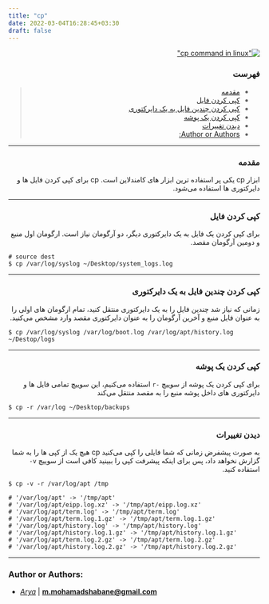 ```yaml
---
title: "cp"
date: 2022-03-04T16:28:45+03:30
draft: false
---
```


<div dir='rtl'>

[!["cp command in linux"](cp.jpg)](cp.jpg)

### فهرست

> - [مقدمه](#مقدمه)
> - [کپی کردن فایل](#کپی-کردن-فایل)
> - [کپی کردن چندین فایل به یک دایرکتوری](#کپی-کردن-چندین-فایل-به-یک-دایرکتوری)
> - [کپی کردن یک پوشه](#کپی-کردن-یک-پوشه)
> - [دیدن تغییرات](#دیدن-تغییرات)
> - [Author or Authors:](#author-or-authors)

---

### مقدمه

ابزار
cp
یکی پر استفاده ترین ابزار های کامندلاین است.
cp
برای کپی کردن فایل ها و دایرکتوری ها استفاده می‌شود.

---

### کپی کردن فایل

برای کپی کردن یک فایل به یک دایرکتوری دیگر، دو آرگومان نیاز است.
ارگومان اول منبع و دومین آرگومان مقصد.

<div dir='ltr'>

```
# source dest
$ cp /var/log/syslog ~/Desktop/system_logs.log
```
</div>

---

### کپی کردن چندین فایل به یک دایرکتوری

زمانی که نیاز شد چندین فایل را به یک دایرکتوری منتقل کنید، تمام ارگومان های
اولی را به عنوان فایل منبع و آخرین آرگومان را به عنوان دایرکتوری مقصد وارد مشخص می‌کنید.

<div dir='ltr'>

```
$ cp /var/log/syslog /var/log/boot.log /var/log/apt/history.log ~/Destop/logs
```
</div>

---

### کپی کردن یک پوشه

برای کپی کردن یک پوشه از سوییچ
`-r`
استفاده می‌کنیم، این سوییچ تمامی فایل ها و دایرکتوری های داخل پوشه منبع را
به مقصد منتقل می‌کند

<div dir='ltr'>

```
$ cp -r /var/log ~/Desktop/backups
```
</div>

---

### دیدن تغییرات

به صورت پیشفرض زمانی که شما فایلی را کپی می‌کنید
cp
هیچ یک از کپی ها را به شما گزارش نخواهد داد، پس برای اینکه پیشرفت
کپی را ببینید کافی است از سوییچ
`v-`
استفاده کنید.

<div dir='ltr'>

```
$ cp -v -r /var/log/apt /tmp

# '/var/log/apt' -> '/tmp/apt'
# '/var/log/apt/eipp.log.xz' -> '/tmp/apt/eipp.log.xz'
# '/var/log/apt/term.log' -> '/tmp/apt/term.log'
# '/var/log/apt/term.log.1.gz' -> '/tmp/apt/term.log.1.gz'
# '/var/log/apt/history.log' -> '/tmp/apt/history.log'
# '/var/log/apt/history.log.1.gz' -> '/tmp/apt/history.log.1.gz'
# '/var/log/apt/term.log.2.gz' -> '/tmp/apt/term.log.2.gz'
# '/var/log/apt/history.log.2.gz' -> '/tmp/apt/history.log.2.gz'
```

</div>

</div>

---

### Author or Authors:

- *[Arya](https://github.com/shabane)* | **<m.mohamadshabane@gmail.com>**

